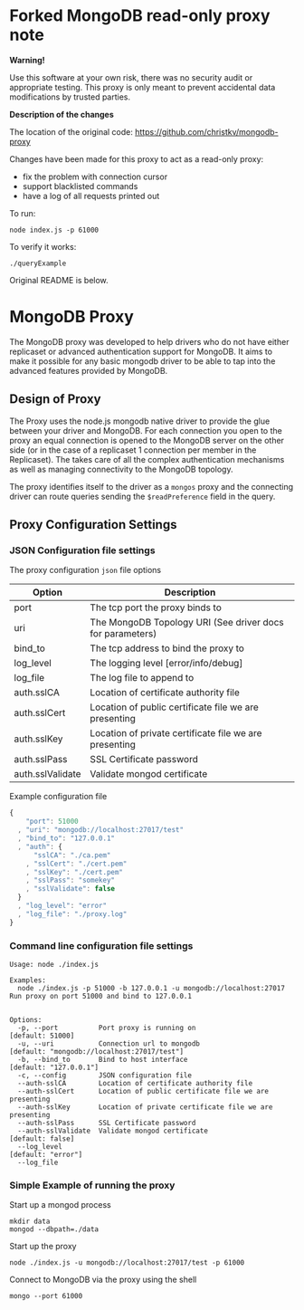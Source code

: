 # Forked MongoDB read-only proxy note

**Warning!**

Use this software at your own risk, there was no security audit or appropriate testing. This proxy is only meant to prevent
accidental data modifications by trusted parties.

**Description of the changes**
 
The location of the original code: https://github.com/christkv/mongodb-proxy

Changes have been made for this proxy to act as a read-only proxy:

* fix the problem with connection cursor
* support blacklisted commands
* have a log of all requests printed out



To run:
``` 
node index.js -p 61000
```

To verify it works:
```
./queryExample
```

Original README is below.

# MongoDB Proxy

The MongoDB proxy was developed to help drivers who do not have either replicaset or advanced authentication support for MongoDB. It aims to make it possible for any basic mongodb driver to be able to tap into the advanced features provided by MongoDB.

## Design of Proxy

The Proxy uses the node.js mongodb native driver to provide the glue between your driver and MongoDB. For each connection you open to the proxy an equal connection is opened to the MongoDB server on the other side (or in the case of a replicaset 1 connection per member in the Replicaset). The takes care of all the complex authentication mechanisms as well as managing connectivity to the MongoDB topology.

The proxy identifies itself to the driver as a `mongos` proxy and the connecting driver can route queries sending the `$readPreference` field in the query.

## Proxy Configuration Settings

### JSON Configuration file settings

The proxy configuration `json` file options

| Option           | Description |
|------------------|-------------|
| port             | The tcp port the proxy binds to |
| uri              | The MongoDB Topology URI (See driver docs for parameters) |
| bind_to          | The tcp address to bind the proxy to |
| log_level        | The logging level [error/info/debug] |
| log_file         | The log file to append to |
| auth.sslCA       | Location of certificate authority file |
| auth.sslCert     | Location of public certificate file we are presenting |
| auth.sslKey      | Location of private certificate file we are presenting |
| auth.sslPass     | SSL Certificate password |
| auth.sslValidate | Validate mongod certificate |

Example configuration file

```js
{
    "port": 51000
  , "uri": "mongodb://localhost:27017/test"
  , "bind_to": "127.0.0.1"
  , "auth": {
      "sslCA": "./ca.pem"
    , "sslCert": "./cert.pem"
    , "sslKey": "./cert.pem"
    , "sslPass": "somekey"
    , "sslValidate": false
  }
  , "log_level": "error"
  , "log_file": "./proxy.log"
}
```

### Command line configuration file settings

```
Usage: node ./index.js

Examples:
  node ./index.js -p 51000 -b 127.0.0.1 -u mongodb://localhost:27017    Run proxy on port 51000 and bind to 127.0.0.1


Options:
  -p, --port          Port proxy is running on                                [default: 51000]
  -u, --uri           Connection url to mongodb                               [default: "mongodb://localhost:27017/test"]
  -b, --bind_to       Bind to host interface                                  [default: "127.0.0.1"]
  -c, --config        JSON configuration file
  --auth-sslCA        Location of certificate authority file
  --auth-sslCert      Location of public certificate file we are presenting
  --auth-sslKey       Location of private certificate file we are presenting
  --auth-sslPass      SSL Certificate password
  --auth-sslValidate  Validate mongod certificate                             [default: false]
  --log_level                                                                 [default: "error"]
  --log_file
```

### Simple Example of running the proxy

Start up a mongod process

```
mkdir data
mongod --dbpath=./data
```

Start up the proxy

```
node ./index.js -u mongodb://localhost:27017/test -p 61000
```

Connect to MongoDB via the proxy using the shell

```
mongo --port 61000
```
